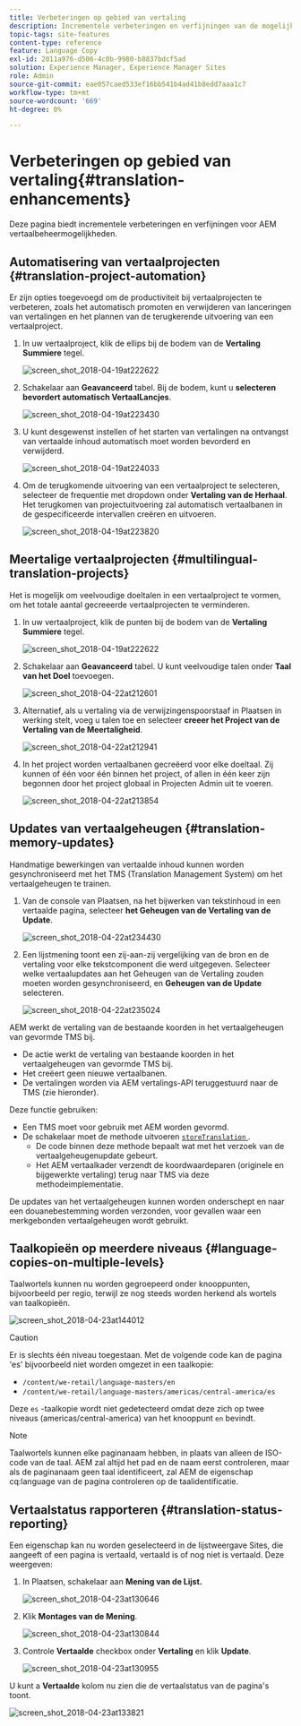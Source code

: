 ```yaml
---
title: Verbeteringen op gebied van vertaling
description: Incrementele verbeteringen en verfijningen van de mogelijkheden voor AEM vertaalbeheer.
topic-tags: site-features
content-type: reference
feature: Language Copy
exl-id: 2011a976-d506-4c0b-9980-b8837bdcf5ad
solution: Experience Manager, Experience Manager Sites
role: Admin
source-git-commit: eae057caed533ef16bb541b4ad41b8edd7aaa1c7
workflow-type: tm+mt
source-wordcount: '669'
ht-degree: 0%

---
```


# Verbeteringen op gebied van vertaling{#translation-enhancements}

Deze pagina biedt incrementele verbeteringen en verfijningen voor AEM vertaalbeheermogelijkheden.

## Automatisering van vertaalprojecten {#translation-project-automation}

Er zijn opties toegevoegd om de productiviteit bij vertaalprojecten te verbeteren, zoals het automatisch promoten en verwijderen van lanceringen van vertalingen en het plannen van de terugkerende uitvoering van een vertaalproject.

1. In uw vertaalproject, klik de ellips bij de bodem van de **Vertaling Summiere** tegel.

   ![ screen_shot_2018-04-19at222622 ](assets/screen_shot_2018-04-19at222622.jpg)

1. Schakelaar aan **Geavanceerd** tabel. Bij de bodem, kunt u **selecteren bevordert automatisch VertaalLancjes**.

   ![ screen_shot_2018-04-19at223430 ](assets/screen_shot_2018-04-19at223430.jpg)

1. U kunt desgewenst instellen of het starten van vertalingen na ontvangst van vertaalde inhoud automatisch moet worden bevorderd en verwijderd.

   ![ screen_shot_2018-04-19at224033 ](assets/screen_shot_2018-04-19at224033.jpg)

1. Om de terugkomende uitvoering van een vertaalproject te selecteren, selecteer de frequentie met dropdown onder **Vertaling van de Herhaal**. Het terugkomen van projectuitvoering zal automatisch vertaalbanen in de gespecificeerde intervallen creëren en uitvoeren.

   ![ screen_shot_2018-04-19at223820 ](assets/screen_shot_2018-04-19at223820.jpg)

## Meertalige vertaalprojecten {#multilingual-translation-projects}

Het is mogelijk om veelvoudige doeltalen in een vertaalproject te vormen, om het totale aantal gecreeerde vertaalprojecten te verminderen.

1. In uw vertaalproject, klik de punten bij de bodem van de **Vertaling Summiere** tegel.

   ![ screen_shot_2018-04-19at222622 ](assets/screen_shot_2018-04-19at222622.jpg)

1. Schakelaar aan **Geavanceerd** tabel. U kunt veelvoudige talen onder **Taal van het Doel** toevoegen.

   ![ screen_shot_2018-04-22at212601 ](assets/screen_shot_2018-04-22at212601.jpg)

1. Alternatief, als u vertaling via de verwijzingenspoorstaaf in Plaatsen in werking stelt, voeg u talen toe en selecteer **creeer het Project van de Vertaling van de Meertaligheid**.

   ![ screen_shot_2018-04-22at212941 ](assets/screen_shot_2018-04-22at212941.jpg)

1. In het project worden vertaalbanen gecreëerd voor elke doeltaal. Zij kunnen of één voor één binnen het project, of allen in één keer zijn begonnen door het project globaal in Projecten Admin uit te voeren.

   ![ screen_shot_2018-04-22at213854 ](assets/screen_shot_2018-04-22at213854.jpg)

## Updates van vertaalgeheugen {#translation-memory-updates}

Handmatige bewerkingen van vertaalde inhoud kunnen worden gesynchroniseerd met het TMS (Translation Management System) om het vertaalgeheugen te trainen.

1. Van de console van Plaatsen, na het bijwerken van tekstinhoud in een vertaalde pagina, selecteer **het Geheugen van de Vertaling van de Update**.

   ![ screen_shot_2018-04-22at234430 ](assets/screen_shot_2018-04-22at234430.jpg)

1. Een lijstmening toont een zij-aan-zij vergelijking van de bron en de vertaling voor elke tekstcomponent die werd uitgegeven. Selecteer welke vertaalupdates aan het Geheugen van de Vertaling zouden moeten worden gesynchroniseerd, en **Geheugen van de Update** selecteren.

   ![ screen_shot_2018-04-22at235024 ](assets/screen_shot_2018-04-22at235024.jpg)

AEM werkt de vertaling van de bestaande koorden in het vertaalgeheugen van gevormde TMS bij.

* De actie werkt de vertaling van bestaande koorden in het vertaalgeheugen van gevormde TMS bij.
* Het creëert geen nieuwe vertaalbanen.
* De vertalingen worden via AEM vertalings-API teruggestuurd naar de TMS (zie hieronder).

Deze functie gebruiken:

* Een TMS moet voor gebruik met AEM worden gevormd.
* De schakelaar moet de methode uitvoeren [`storeTranslation` ](https://developer.adobe.com/experience-manager/reference-materials/cloud-service/javadoc/com/adobe/granite/translation/api/TranslationService.html).
   * De code binnen deze methode bepaalt wat met het verzoek van de vertaalgeheugenupdate gebeurt.
   * Het AEM vertaalkader verzendt de koordwaardeparen (originele en bijgewerkte vertaling) terug naar TMS via deze methodeimplementatie.

De updates van het vertaalgeheugen kunnen worden onderschept en naar een douanebestemming worden verzonden, voor gevallen waar een merkgebonden vertaalgeheugen wordt gebruikt.

## Taalkopieën op meerdere niveaus {#language-copies-on-multiple-levels}

Taalwortels kunnen nu worden gegroepeerd onder knooppunten, bijvoorbeeld per regio, terwijl ze nog steeds worden herkend als wortels van taalkopieën.

![ screen_shot_2018-04-23at144012 ](assets/screen_shot_2018-04-23at144012.jpg)

>[!CAUTION]
>
>Er is slechts één niveau toegestaan. Met de volgende code kan de pagina &#39;es&#39; bijvoorbeeld niet worden omgezet in een taalkopie:
>
>* `/content/we-retail/language-masters/en`
>* `/content/we-retail/language-masters/americas/central-america/es`
>
>Deze `es` -taalkopie wordt niet gedetecteerd omdat deze zich op twee niveaus (americas/central-america) van het knooppunt `en` bevindt.

>[!NOTE]
>
>Taalwortels kunnen elke paginanaam hebben, in plaats van alleen de ISO-code van de taal. AEM zal altijd het pad en de naam eerst controleren, maar als de paginanaam geen taal identificeert, zal AEM de eigenschap cq:language van de pagina controleren op de taalidentificatie.

## Vertaalstatus rapporteren {#translation-status-reporting}

Een eigenschap kan nu worden geselecteerd in de lijstweergave Sites, die aangeeft of een pagina is vertaald, vertaald is of nog niet is vertaald. Deze weergeven:

1. In Plaatsen, schakelaar aan **Mening van de Lijst.**

   ![ screen_shot_2018-04-23at130646 ](assets/screen_shot_2018-04-23at130646.jpg)

1. Klik **Montages van de Mening**.

   ![ screen_shot_2018-04-23at130844 ](assets/screen_shot_2018-04-23at130844.jpg)

1. Controle **Vertaalde** checkbox onder **Vertaling** en klik **Update**.

   ![ screen_shot_2018-04-23at130955 ](assets/screen_shot_2018-04-23at130955.jpg)

U kunt a **Vertaalde** kolom nu zien die de vertaalstatus van de pagina&#39;s toont.

![ screen_shot_2018-04-23at133821 ](assets/screen_shot_2018-04-23at133821.jpg)
